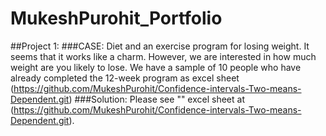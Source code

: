 # MukeshPurohit_Portfolio

##Project 1:
###CASE:
Diet and an exercise program for losing weight. It seems that it works like a charm. However, we are interested in how much weight are you likely to lose. We have a sample of 10 people who have already completed the 12-week program as excel sheet (https://github.com/MukeshPurohit/Confidence-intervals-Two-means-Dependent.git)
###Solution: Please see "" excel sheet at (https://github.com/MukeshPurohit/Confidence-intervals-Two-means-Dependent.git).



